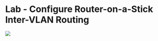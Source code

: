 # Lab - Configure Router-on-a-Stick Inter-VLAN Routing
![](https://pandao.github.io/editor.md/images/logos/editormd-logo-180x180.png)
